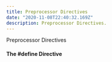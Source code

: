 ```yaml
---
title: Preprocessor Directives
date: "2020-11-08T22:40:32.169Z"
description: Preprocessor Directives.
---
```


Preprocessor Directives

#### The #define Directive
